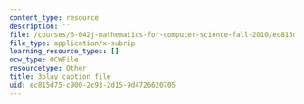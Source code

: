 ```yaml
---
content_type: resource
description: ''
file: /courses/6-042j-mathematics-for-computer-science-fall-2010/ec815d75c9002c932d159d4726620705_09yIb3VHhMI.srt
file_type: application/x-subrip
learning_resource_types: []
ocw_type: OCWFile
resourcetype: Other
title: 3play caption file
uid: ec815d75-c900-2c93-2d15-9d4726620705
---
```

